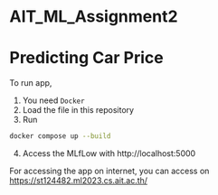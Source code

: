 # AIT_ML_Assignment2

# Predicting Car Price

To run app, 
1. You need `Docker`
2. Load the file in this repository
3. Run
```sh
docker compose up --build
```
4. Access the MLfLow with http://localhost:5000

For accessing the app on internet, you can access on https://st124482.ml2023.cs.ait.ac.th/


 
